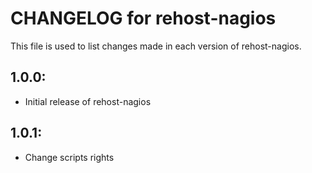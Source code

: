 # CHANGELOG for rehost-nagios

This file is used to list changes made in each version of rehost-nagios.

## 1.0.0:

* Initial release of rehost-nagios

## 1.0.1:

* Change scripts rights

